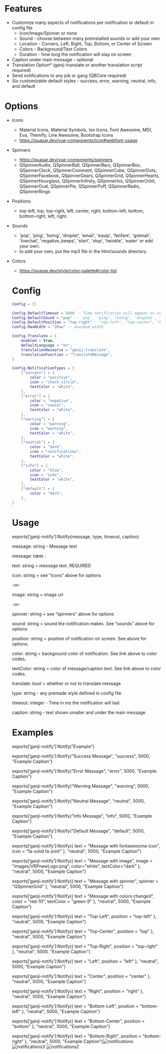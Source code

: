 # Features

- Customize many aspects of notifications per notification or default in config file
    - Icon/Image/Spinner or none
    - Sound - choose between many preinstalled sounds or add your own
    - Location - Corners, Left, Right, Top, Bottom, or Center of Screen
    - Colors - Background/Text Colors
    - Duration - how long the notification will stay on screen
- Caption under main message - optional
- Translation Option* (ganji-translate or another translation script required)
- Send notifications to any job or gang (QBCore required)
- Six customizable default styles - success, error, warning, neutral, info, and default

# Options

- Icons
    - Material Icons, Material Symbols, Ion Icons, Font Awesome, MDI, Eva, Themify, Line Awesome, Bootstrap Icons
    - https://quasar.dev/vue-components/icon#webfont-usage
- Spinners
    - https://quasar.dev/vue-components/spinners
    - QSpinnerAudio, QSpinnerBall, QSpinnerBars, QSpinnerBox, QSpinnerClock, QSpinnerComment, QSpinnerCube, QSpinnerDots, QSpinnerFacebook, QSpinnerGears, QSpinnerGrid, QSpinnerHearts, QSpinnerHourglass, QSpinnerInfinity, QSpinnerIos, QSpinnerOrbit, QSpinnerOval, QSpinnerPie, QSpinnerPuff, QSpinnerRadio, QSpinnerRings
- Positions
    - top-left, top, top-right, left, center, right, bottom-left, bottom, bottom-right, left, right.
- Sounds
    - 'pop', 'ping', 'boing', 'droplet', 'email', 'equip', 'fanfare', 'gotmail', 'livechat', 'negative_beeps', 'start', 'stop', 'twinkle', 'water’ or add your own.
    - to add your own, put the mp3 file in the html/sounds directory
- Colors
    - https://quasar.dev/style/color-palette#color-list
    
    # Config
    
    ```lua
    Config = {}
    
    Config.DefaultTimeout = 5000 -- Time notification will appear on screen by default
    Config.DefaultSound = "pop" -- 'pop', 'ping', 'boing', 'droplet', 'email', 'equip', 'fanfare', 'gotmail', 'livechat', 'negative_beeps', 'start', 'stop', 'twinkle', 'water'
    Config.DefaultPosition = "top-right" --"top-left", "top-center", "top-right", "center", "bottom-left", "bottom-center", "bottom-right", "left", "right"
    Config.MaxWidth = "20vw" -- maximum width
    
    Config.Translate = {
    	enabled = true,
    	defaultLanguage = "en",
    	translationResource = "ganji-translate",
    	translationFunction = "TranslateMessage",
    }
    
    Config.NotificationTypes = {
    	["success"] = {
    		color = "positive",
    		icon = "check_circle",
    		textColor = "white",
    	},
    	["error"] = {
    		color = "negative",
    		icon = "cancel",
    		textColor = "white",
    	},
    	["warning"] = {
    		color = "warning",
    		icon = "warning",
    		textColor = "white",
    	},
    	["neutral"] = {
    		color = "dark",
    		icon = "notifications",
    		textColor = "white",
    	},
    	["info"] = {
    		color = "blue",
    		icon = "info",
    		textColor = "white",
    	},
    	["default"] = {
    		color = "dark",
    	},
    }
    ```
    
    # Usage
    
    exports[’ganji-notify’]:Notify(message, type, timeout, caption)
    
    message: string - Message text
    
    message: table :
    
    text: string = message text. REQUIRED
    
    icon: string = see “icons” above for options
    
    -or-
    
    image: string = image url
    
    -or- 
    
    spinner: string = see “spinners” above for options
    
    sound: string = sound the notification makes.  See “sounds” above for options
    
    position: string = position of notification on screen. See above for options.
    
    color: string = background color of notification. See link above to color codes.
    
    textColor: string = color of message/caption text. See link above to color codes.
    
    translate: bool = whether or not to translate message
    
    type: string - any premade style defined in config file
    
    timeout: integer - Time in ms the notification will last
    
    caption: string - text shown smaller and under the main message.
    
    # Examples
    
    exports[’ganji-notify’]:Notify(”Example”)
    
    exports[’ganji-notify’]:Notify("Success Message", "success", 5000, "Example Caption")
    
    exports[’ganji-notify’]:Notify("Error Message", "error", 5000, "Example Caption")
    
    exports[’ganji-notify’]:Notify("Warning Message", "warning", 5000, "Example Caption")
    
    exports[’ganji-notify’]:Notify("Neutral Message", "neutral", 5000, "Example Caption")
    
    exports[’ganji-notify’]:Notify("Info Message", "info", 5000, "Example Caption")
    
    exports[’ganji-notify’]:Notify("Default Message", "default", 5000, "Example Caption")
    
    exports[’ganji-notify’]:Notify({ text = "Message with fontawesome icon", icon = "fa-solid fa-joint" }, "neutral", 5000, "Example Caption")
    
    exports[’ganji-notify’]:Notify({ text = "Message with image", image = "images/VRPnewLogo.png", color="white", textColor="dark" }, "neutral", 5000, "Example Caption")
    
    exports[’ganji-notify’]:Notify({ text = "Message with spinner", spinner = "QSpinnerGrid" }, "neutral", 5000, "Example Caption")
    
    exports[’ganji-notify’]:Notify({ text = "Message with colors changed", color = "red-10", textColor = "green-9" }, "neutral", 5000, "Example Caption")
    
    exports[’ganji-notify’]:Notify({ text = "Top-Left", position = "top-left" }, "neutral", 5000, "Example Caption")
    
    exports[’ganji-notify’]:Notify({ text = "Top-Center", position = "top" }, "neutral", 5000, "Example Caption")
    
    exports[’ganji-notify’]:Notify({ text = "Top-Right", position = "top-right" }, "neutral", 5000, "Example Caption")
    
    exports[’ganji-notify’]:Notify({ text = "Left", position = "left" }, "neutral", 5000, "Example Caption")
    
    exports[’ganji-notify’]:Notify({ text = "Center", position = "center" }, "neutral", 5000, "Example Caption")
    
    exports[’ganji-notify’]:Notify({ text = "Right", position = "right" }, "neutral", 5000, "Example Caption")
    
    exports[’ganji-notify’]:Notify({ text = "Bottom-Left", position = "bottom-left" }, "neutral", 5000, "Example Caption")
    
    exports[’ganji-notify’]:Notify({ text = "Bottom-Center", position = "bottom" }, "neutral", 5000, "Example Caption")
    
    exports[’ganji-notify’]:Notify({ text = "Bottom-Right", position = "bottom-right" }, "neutral", 5000, "Example Caption")![notifications](https://github.com/ganjitoka/ganji-notify/assets/3233242/c5636e2b-a468-49fb-a07c-e39ca50d4641)
![notifications3](https://github.com/ganjitoka/ganji-notify/assets/3233242/6f947ab3-1fed-4fb5-bca1-af91ca6ff90a)
![notifications2](https://github.com/ganjitoka/ganji-notify/assets/3233242/39c726b4-cab7-4577-913d-05e3ed05dd51)
